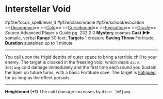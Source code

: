 # Interstellar Void
#pf2e/focus_spell/level_3 #pf2e/class/oracle #pf2e/school/evocation 
==[Uncommon](rules/traits/uncommon.md)== ==[Cold](rules/traits/cold.md)== ==[Cursebound](../../../Traits/Cursebound.md)== ==[Evocation](rules/traits/evocation.md)== ==[Oracle](../../../Traits/Oracle.md)==
*Source* Advanced Player's Guide pg. 232 2.0
**Mystery** cosmos
**Cast** ►► somatic, verbal
**Range** 30 feet; **Targets** 1 creature
**Saving Throw** Fortitude; **Duration** sustained up to 1 minute

---
You call upon the frigid depths of outer space to bring a terrible chill to your enemy. The target is cloaked in the freezing void, which deals `dice: 3d6|avg` cold damage immediately and the first time each round you Sustain the Spell on future turns, with a basic Fortitude save. The target is [Fatigued](../../../Conditions/Fatigued.md) for as long as the effect persists.

<hr>

**Heightened (+1)** The cold damage increases by `dice: 1d6|avg`.